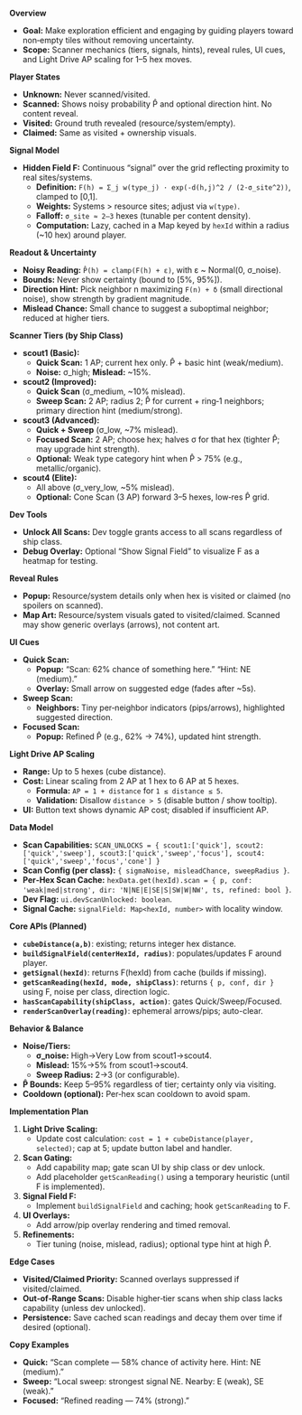 **Overview**
- **Goal:** Make exploration efficient and engaging by guiding players toward non‑empty tiles without removing uncertainty.
- **Scope:** Scanner mechanics (tiers, signals, hints), reveal rules, UI cues, and Light Drive AP scaling for 1–5 hex moves.

**Player States**
- **Unknown:** Never scanned/visited.
- **Scanned:** Shows noisy probability P̂ and optional direction hint. No content reveal.
- **Visited:** Ground truth revealed (resource/system/empty).
- **Claimed:** Same as visited + ownership visuals.

**Signal Model**
- **Hidden Field F:** Continuous “signal” over the grid reflecting proximity to real sites/systems.
  - **Definition:** `F(h) = Σ_j w(type_j) · exp(-d(h,j)^2 / (2·σ_site^2))`, clamped to [0,1].
  - **Weights:** Systems > resource sites; adjust via `w(type)`.
  - **Falloff:** `σ_site ≈ 2–3` hexes (tunable per content density).
  - **Computation:** Lazy, cached in a Map keyed by `hexId` within a radius (~10 hex) around player.

**Readout & Uncertainty**
- **Noisy Reading:** `P̂(h) = clamp(F(h) + ε)`, with ε ~ Normal(0, σ_noise).
- **Bounds:** Never show certainty (bound to [5%, 95%]).
- **Direction Hint:** Pick neighbor n maximizing `F(n) + δ` (small directional noise), show strength by gradient magnitude.
- **Mislead Chance:** Small chance to suggest a suboptimal neighbor; reduced at higher tiers.

**Scanner Tiers (by Ship Class)**
- **scout1 (Basic):**
  - **Quick Scan:** 1 AP; current hex only. P̂ + basic hint (weak/medium).
  - **Noise:** σ_high; **Mislead:** ~15%.
- **scout2 (Improved):**
  - **Quick Scan** (σ_medium, ~10% mislead).
  - **Sweep Scan:** 2 AP; radius 2; P̂ for current + ring‑1 neighbors; primary direction hint (medium/strong).
- **scout3 (Advanced):**
  - **Quick + Sweep** (σ_low, ~7% mislead).
  - **Focused Scan:** 2 AP; choose hex; halves σ for that hex (tighter P̂; may upgrade hint strength).
  - **Optional:** Weak type category hint when P̂ > 75% (e.g., metallic/organic).
- **scout4 (Elite):**
  - All above (σ_very_low, ~5% mislead).
  - **Optional:** Cone Scan (3 AP) forward 3–5 hexes, low‑res P̂ grid.

**Dev Tools**
- **Unlock All Scans:** Dev toggle grants access to all scans regardless of ship class.
- **Debug Overlay:** Optional “Show Signal Field” to visualize F as a heatmap for testing.

**Reveal Rules**
- **Popup:** Resource/system details only when hex is visited or claimed (no spoilers on scanned).
- **Map Art:** Resource/system visuals gated to visited/claimed. Scanned may show generic overlays (arrows), not content art.

**UI Cues**
- **Quick Scan:**
  - **Popup:** “Scan: 62% chance of something here.” “Hint: NE (medium).”
  - **Overlay:** Small arrow on suggested edge (fades after ~5s).
- **Sweep Scan:**
  - **Neighbors:** Tiny per‑neighbor indicators (pips/arrows), highlighted suggested direction.
- **Focused Scan:**
  - **Popup:** Refined P̂ (e.g., 62% → 74%), updated hint strength.

**Light Drive AP Scaling**
- **Range:** Up to 5 hexes (cube distance).
- **Cost:** Linear scaling from 2 AP at 1 hex to 6 AP at 5 hexes.
  - **Formula:** `AP = 1 + distance` for `1 ≤ distance ≤ 5`.
  - **Validation:** Disallow `distance > 5` (disable button / show tooltip).
- **UI:** Button text shows dynamic AP cost; disabled if insufficient AP.

**Data Model**
- **Scan Capabilities:** `SCAN_UNLOCKS = { scout1:['quick'], scout2:['quick','sweep'], scout3:['quick','sweep','focus'], scout4:['quick','sweep','focus','cone'] }`
- **Scan Config (per class):** `{ sigmaNoise, misleadChance, sweepRadius }`.
- **Per‑Hex Scan Cache:** `hexData.get(hexId).scan = { p, conf: 'weak|med|strong', dir: 'N|NE|E|SE|S|SW|W|NW', ts, refined: bool }`.
- **Dev Flag:** `ui.devScanUnlocked: boolean`.
- **Signal Cache:** `signalField: Map<hexId, number>` with locality window.

**Core APIs (Planned)**
- **`cubeDistance(a,b)`**: existing; returns integer hex distance.
- **`buildSignalField(centerHexId, radius)`**: populates/updates F around player.
- **`getSignal(hexId)`**: returns F(hexId) from cache (builds if missing).
- **`getScanReading(hexId, mode, shipClass)`**: returns `{ p, conf, dir }` using F, noise per class, direction logic.
- **`hasScanCapability(shipClass, action)`**: gates Quick/Sweep/Focused.
- **`renderScanOverlay(reading)`**: ephemeral arrows/pips; auto-clear.

**Behavior & Balance**
- **Noise/Tiers:**
  - **σ_noise:** High→Very Low from scout1→scout4.
  - **Mislead:** 15%→5% from scout1→scout4.
  - **Sweep Radius:** 2→3 (or configurable).
- **P̂ Bounds:** Keep 5–95% regardless of tier; certainty only via visiting.
- **Cooldown (optional):** Per‑hex scan cooldown to avoid spam.

**Implementation Plan**
1. **Light Drive Scaling:**
   - Update cost calculation: `cost = 1 + cubeDistance(player, selected)`; cap at 5; update button label and handler.
2. **Scan Gating:**
   - Add capability map; gate scan UI by ship class or dev unlock.
   - Add placeholder `getScanReading()` using a temporary heuristic (until F is implemented).
3. **Signal Field F:**
   - Implement `buildSignalField` and caching; hook `getScanReading` to F.
4. **UI Overlays:**
   - Add arrow/pip overlay rendering and timed removal.
5. **Refinements:**
   - Tier tuning (noise, mislead, radius); optional type hint at high P̂.

**Edge Cases**
- **Visited/Claimed Priority:** Scanned overlays suppressed if visited/claimed.
- **Out‑of‑Range Scans:** Disable higher‑tier scans when ship class lacks capability (unless dev unlocked).
- **Persistence:** Save cached scan readings and decay them over time if desired (optional).

**Copy Examples**
- **Quick:** “Scan complete — 58% chance of activity here. Hint: NE (medium).”
- **Sweep:** “Local sweep: strongest signal NE. Nearby: E (weak), SE (weak).”
- **Focused:** “Refined reading — 74% (strong).”

